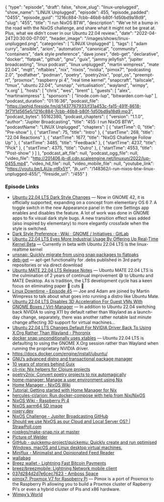 {
  "type": "episode",
  "draft": false,
  "show_slug": "linux-unplugged",
  "show_name": "LINUX Unplugged",
  "episode": 455,
  "episode_padded": "0455",
  "episode_guid": "1216c884-7cbb-46b8-b80f-1d50bd9a18d9",
  "slug": "455",
  "title": "I run NixOS BTW",
  "description": "We've hit a bump in the road with the NixOS challenge, and share what it might not be great at. Plus, what we didn't cover in our Ubuntu 22.04 review.",
  "date": "2022-04-24T20:30:00-07:00",
  "header_image": "/images/shows/linux-unplugged.png",
  "categories": [
    "LINUX Unplugged"
  ],
  "tags": [
    "adam curry",
    "ansible",
    "arion",
    "automation",
    "canonical",
    "community",
    "containers",
    "dark style preference",
    "dave jones",
    "deb-get",
    "declarative",
    "docker",
    "flatpak",
    "github",
    "gnu",
    "guix",
    "jammy jellyfish",
    "jupiter broadcasting",
    "linux podcast",
    "linux unplugged",
    "martin wimpress",
    "mate 22.04",
    "mqtt",
    "nftables",
    "nix",
    "nixos",
    "nvidia",
    "pimox7",
    "podcasting 2.0",
    "podfather",
    "podman",
    "poetry",
    "poetry2nix",
    "pop!_os",
    "preempt-rt",
    "proxmox",
    "raspberry pi 4",
    "real time kernel",
    "snapcraft",
    "tailscale",
    "tmux",
    "ubuntu 22.04",
    "unsnap",
    "virtualisation",
    "wayland",
    "wimpy",
    "x.org"
  ],
  "hosts": [
    "chris",
    "wes",
    "brent"
  ],
  "guests": [
    "alex",
    "martinwimpress"
  ],
  "sponsors": [
    "linode.com-lup",
    "bitwarden.com-lup"
  ],
  "podcast_duration": "01:16:36",
  "podcast_file": "https://aphid.fireside.fm/d/1437767933/f31a453c-fa15-491f-8618-3f71f1d565e5/1216c884-7cbb-46b8-b80f-1d50bd9a18d9.mp3",
  "podcast_bytes": 55162380,
  "podcast_chapters": {
    "version": "1.1.0",
    "author": "Jupiter Broadcasting",
    "title": "455: I run NixOS BTW",
    "podcastName": "LINUX Unplugged",
    "chapters": [
      {
        "startTime": 0,
        "title": "Pre-show"
      },
      {
        "startTime": 75,
        "title": "Intro"
      },
      {
        "startTime": 268,
        "title": "22.04 Reactions"
      },
      {
        "startTime": 1677,
        "title": "NixOS Challenge Follow Up"
      },
      {
        "startTime": 3485,
        "title": "Feedback"
      },
      {
        "startTime": 4237,
        "title": "Pick"
      },
      {
        "startTime": 4375,
        "title": "Outro"
      },
      {
        "startTime": 4553,
        "title": "Post-show"
      }
    ]
  },
  "podcast_alt_file": null,
  "podcast_ogg_file": null,
  "video_file": "http://201406.jb-dl.cdn.scaleengine.net/linuxun/2022/lup-0455.mp4",
  "video_hd_file": null,
  "video_mobile_file": null,
  "youtube_link": "https://youtu.be/LAUa-ntRx5Y",
  "jb_url": "/148362/i-run-nixos-btw-linux-unplugged-455/",
  "fireside_url": "/455"
}


### Episode Links

  * [Ubuntu 22.04 LTS Dark Style Changes](https://discourse.ubuntu.com/t/ubuntu-22-04-lts-dark-style-changes/27206 "Ubuntu 22.04 LTS Dark Style Changes") — Now in GNOME 42, it is officially supported, expanding on a concept from elementary OS 6 7. A toggle switch in the new Appearance panel in the core Settings app enables and disables the feature. A lot of work was done in GNOME apps to fix visual dark style bugs. A new transition effect was added (also inspired by elementary) to more elegantly crossfade when the style is switched.
  * [Dark Style Preference · Wiki · GNOME / Initiatives · GitLab](https://gitlab.gnome.org/GNOME/Initiatives/-/wikis/Dark-Style-Preference "Dark Style Preference · Wiki · GNOME / Initiatives · GitLab")
  * [Ubuntu 22.04 LTS Eyes More Industrial Usage By Offering Up Real-Time Kernel Beta](https://www.phoronix.com/scan.php?page=news_item&px=Ubuntu-22.04-RT-Kernel "Ubuntu 22.04 LTS Eyes More Industrial Usage By Offering Up Real-Time Kernel Beta") — Currently in beta with Ubuntu 22.04 LTS is the linux-realtime kernel
  * [unsnap: Quickly migrate from using snap packages to flatpaks](https://github.com/popey/unsnap "unsnap: Quickly migrate from using snap packages to flatpaks")
  * [deb-get](https://github.com/wimpysworld/deb-get "deb-get") — apt-get functionality for .debs published in 3rd party repositories or via direct download
  * [Ubuntu MATE 22.04 LTS Release Notes](https://ubuntu-mate.org/blog/ubuntu-mate-jammy-jellyfish-release-notes/ "Ubuntu MATE 22.04 LTS Release Notes") — Ubuntu MATE 22.04 LTS is the culmination of 2 years of continual improvement 😅 to Ubuntu and MATE Desktop. As is tradition, the LTS development cycle has a keen focus on eliminating paper 🧻 cuts 🔪
  * [Linux Downtime – Episode 45](https://latenightlinux.com/linux-downtime-episode-45/ "Linux Downtime – Episode 45") — Joe and Adam are joined by Martin Wimpress to talk about what goes into running a distro like Ubuntu Mate.
  * [Ubuntu 22.04 LTS Disables 3D Acceleration For Guest VMs With GNOME Boxes / Virt-Manager](https://www.phoronix.com/scan.php?page=news_item&px=Ubuntu-22.04-OSInfo-3D-VMs "Ubuntu 22.04 LTS Disables 3D Acceleration For Guest VMs With GNOME Boxes / Virt-Manager") — In addition to Ubuntu 22.04 switching back NVIDIA to using X11 by default rather than Wayland as a launch-day change, separately, there was another rather notable last minute change affecting 3D support for virtual machines...
  * [Ubuntu 22.04 LTS Changes Default For NVIDIA Driver Back To Using X.Org Rather Than Wayland - Phoronix](https://www.phoronix.com/scan.php?page=news_item&px=Ubuntu-22.04-NVIDIA-XOrg-Back "Ubuntu 22.04 LTS Changes Default For NVIDIA Driver Back To Using X.Org Rather Than Wayland - Phoronix")
  * [docker snap unconditionally uses xtables](https://github.com/docker-snap/docker-snap/issues/68 "docker snap unconditionally uses xtables") — Ubuntu 22.04 LTS is defaulting to using the GNOME X.Org session rather than Wayland when running the proprietary NVIDIA driver.
  * <https://docs.docker.com/engine/install/ubuntu/>
  * [GNU’s advanced distro and transactional package manager](https://guix.gnu.org/ "GNU’s advanced distro and transactional package manager")
  * [10 years of stories behind Guix](https://guix.gnu.org/en/blog/2022/10-years-of-stories-behind-guix/ "10 years of stories behind Guix")
  * [clj-nix: Nix helpers for Clojure projects](https://github.com/jlesquembre/clj-nix "clj-nix: Nix helpers for Clojure projects")
  * [poetry2nix: Convert poetry projects to nix automagically](https://github.com/nix-community/poetry2nix "poetry2nix: Convert poetry projects to nix automagically")
  * [home-manager: Manage a user environment using Nix](https://github.com/nix-community/home-manager "home-manager: Manage a user environment using Nix")
  * [Home Manager - NixOS Wiki](https://nixos.wiki/wiki/Home_Manager "Home Manager - NixOS Wiki")
  * [Tutorial: Getting started with Home Manager for Nix](https://ghedam.at/24353/tutorial-getting-started-with-home-manager-for-nix "Tutorial: Getting started with Home Manager for Nix")
  * [hercules-ci/arion: Run docker-compose with help from Nix/NixOS](https://github.com/hercules-ci/arion "hercules-ci/arion: Run docker-compose with help from Nix/NixOS")
  * [NixOS Wiki - Raspberry Pi 4](https://nixos.wiki/wiki/NixOS_on_ARM/Raspberry_Pi_4 "NixOS Wiki - Raspberry Pi 4")
  * [NixOS aarm64 SD image](https://hydra.nixos.org/job/nixos/trunk-combined/nixos.sd_image.aarch64-linux "NixOS aarm64 SD image")
  * [nixery.dev](https://nixery.dev/ "nixery.dev")
  * [NixOS Challenge - Jupiter Broadcasting GitHub](https://github.com/JupiterBroadcasting/nixos-challenge "NixOS Challenge - Jupiter Broadcasting GitHub")
  * [Should we use NixOS as our Cloud and Local Server OS? | StrawPoll.com](https://strawpoll.com/polls/e7ZJOMp9By3 "Should we use NixOS as our Cloud and Local Server OS? | StrawPoll.com")
  * [nixpkgs/make-snap.nix at master](https://github.com/NixOS/nixpkgs/blob/master/pkgs/build-support/snap/make-snap.nix "nixpkgs/make-snap.nix at master")
  * [Picture of Welder](https://www.generalwelding.co.uk/wp-content/uploads/2020/10/product-fronius-tps-c-pulse.jpg "Picture of Welder")
  * [GitHub - quickemu-project/quickemu: Quickly create and run optimised Windows, macOS and Linux desktop virtual machines.](https://github.com/quickemu-project/quickemu "GitHub - quickemu-project/quickemu: Quickly create and run optimised Windows, macOS and Linux desktop virtual machines.")
  * [Miniflux - Minimalist and Opinionated Feed Reader](https://miniflux.app/ "Miniflux - Minimalist and Opinionated Feed Reader")
  * [wallabag](https://github.com/wallabag/wallabag "wallabag")
  * [Breez wallet - Lightning Fast Bitcoin Payments](https://breez.technology/ "Breez wallet - Lightning Fast Bitcoin Payments")
  * [breez/breezmobile: Lightning Network mobile client](https://github.com/breez/breezmobile "breez/breezmobile: Lightning Network mobile client")
  * [037d284d2d7e6cec7623 - Amboss Space](https://amboss.space/node/037d284d2d7e6cec7623adbe600450a73b42fb90800989f05a862464b05408df39 "037d284d2d7e6cec7623 - Amboss Space")
  * [pimox7: Proxmox V7 for Raspberry Pi](https://github.com/pimox/pimox7 "pimox7: Proxmox V7 for Raspberry Pi") — Pimox is a port of Proxmox to the Raspberry Pi allowing you to build a Proxmox cluster of Rapberry Pi's or even a hybrid cluster of Pis and x86 hardware.
  * [Wimpy’s World](https://wimpysworld.com/ "Wimpy’s World")


